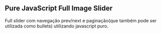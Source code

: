 ## Pure JavaScript Full Image Slider
<!-- [Demo](http://diegovilarinho.com.br/pure-js-full-slider-demo) -->

Full slider com navegação prev/next e paginação(que também pode ser utilizada como bullets) utilizando javascript puro.